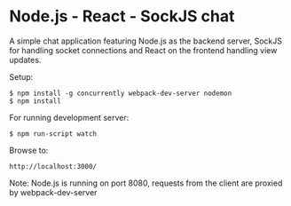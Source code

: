 # Node.js - React - SockJS chat

A simple chat application featuring Node.js as the backend server, SockJS for
handling socket connections and React on the frontend handling view updates.

Setup:

    $ npm install -g concurrently webpack-dev-server nodemon
    $ npm install

For running development server:

    $ npm run-script watch

Browse to: 

    http://localhost:3000/

Note: Node.js is running on port 8080, requests from the client are proxied by webpack-dev-server
